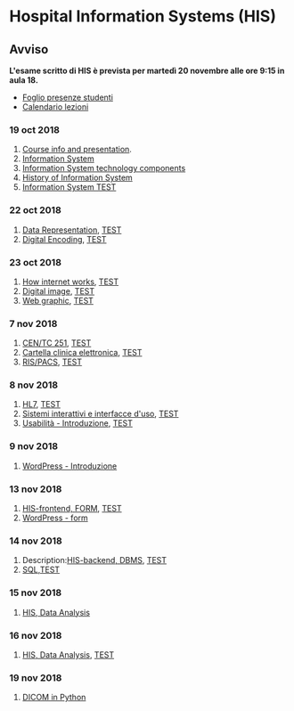 # Hospital Information Systems (HIS)

## Avviso
__L'esame scritto di HIS è prevista per martedì 20 novembre alle ore 9:15 in aula 18.__
<!--
__Si consiglia di partecipare muniti di portatile.__-->

* [Foglio presenze studenti](http://svel.to/z51)
* [Calendario lezioni](http://svel.to/zxy)

### 19 oct 2018

1. [Course info and presentation](http://svel.to/nmf).
2. [Information System](http://svel.to/nmg)
3. [Information System technology components](http://svel.to/oc3)
4. [History of Information System](http://svel.to/oc8)
5. [Information System TEST](http://svel.to/n6j)

### 22 oct 2018

1. [Data Representation](http://svel.to/ojp), [TEST](http://svel.to/ojz)
2. [Digital Encoding](http://svel.to/ojq), [TEST](http://svel.to/oka)

### 23 oct 2018

1. [How internet works](http://svel.to/oe7), [TEST](http://svel.to/oe8)
1. [Digital image](http://svel.to/on0), [TEST](http://svel.to/omz)
2. [Web graphic](http://svel.to/on2), [TEST](http://svel.to/ndz)

### 7 nov 2018

1. [CEN/TC 251](http://svel.to/ou7), [TEST](http://svel.to/owu)
2. [Cartella clinica elettronica](http://svel.to/ou6), [TEST](http://svel.to/owv)
3. [RIS/PACS](http://svel.to/ouo), [TEST](http://svel.to/nf8)

### 8 nov 2018

1. [HL7](http://svel.to/njw), [TEST](http://svel.to/nki)
2. [Sistemi interattivi e interfacce d'uso](http://svel.to/p3y), [TEST](http://svel.to/p3z)
3. [Usabilità - Introduzione](http://svel.to/pk2), [TEST](http://svel.to/pob)
<!--3. [La diversità degli utenti](http://svel.to/p6t), [TEST](http://svel.to/p6v)
-->

### 9 nov 2018
1. [WordPress - Introduzione](http://svel.to/102x)

### 13 nov 2018
1. [HIS-frontend, FORM](http://svel.to/nlw), [TEST](http://svel.to/nkf)
2. [WordPress - form](http://svel.to/103z)

### 14 nov 2018 
1. Description:[HIS-backend, DBMS](http://svel.to/p20), [TEST](http://svel.to/ndh)
2. [SQL](http://svel.to/10da),[TEST](http://svel.to/10e4)

### 15 nov 2018 
1. [HIS, Data Analysis](http://svel.to/10g4)

### 16 nov 2018 
1. [HIS, Data Analysis](http://svel.to/10g4), [TEST](http://svel.to/10ia)

### 19 nov 2018 
1. [ DICOM in Python](http://svel.to/10od)

